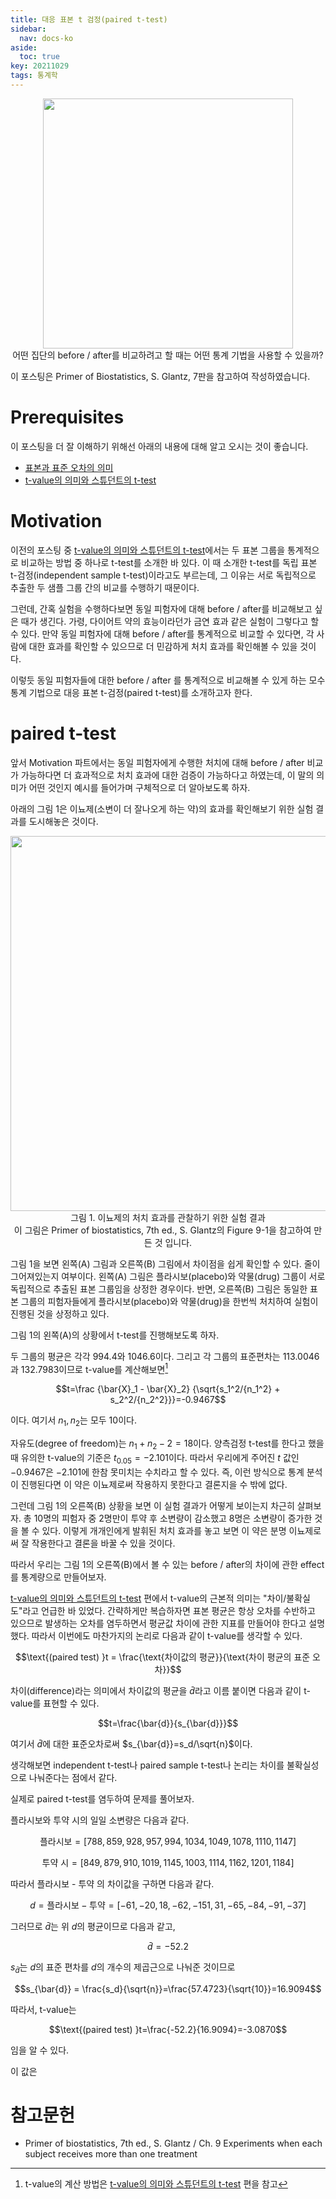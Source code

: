 ```yaml
---
title: 대응 표본 t 검정(paired t-test)
sidebar:
  nav: docs-ko
aside:
  toc: true
key: 20211029
tags: 통계학
---
```


<p align = "center">
  <img width = "400" src = "https://raw.githubusercontent.com/angeloyeo/angeloyeo.github.io/master/pics/2021-10-29-paired_t_test/pic0.png">
  <br>
  어떤 집단의 before / after를 비교하려고 할 때는 어떤 통계 기법을 사용할 수 있을까?
</p>

이 포스팅은 Primer of Biostatistics, S. Glantz, 7판을 참고하여 작성하였습니다.

# Prerequisites

이 포스팅을 더 잘 이해하기 위해선 아래의 내용에 대해 알고 오시는 것이 좋습니다.

* [표본과 표준 오차의 의미](https://angeloyeo.github.io/2020/02/12/standard_error.html)
* [t-value의 의미와 스튜던트의 t-test](https://angeloyeo.github.io/2020/02/13/Students_t_test.html)

# Motivation

이전의 포스팅 중 [t-value의 의미와 스튜던트의 t-test](https://angeloyeo.github.io/2020/02/13/Students_t_test.html)에서는 두 표본 그룹을 통계적으로 비교하는 방법 중 하나로 t-test를 소개한 바 있다. 이 때 소개한 t-test를 독립 표본 t-검정(independent sample t-test)이라고도 부르는데, 그 이유는 서로 독립적으로 추출한 두 샘플 그룹 간의 비교를 수행하기 때문이다.

그런데, 간혹 실험을 수행하다보면 동일 피험자에 대해 before / after를 비교해보고 싶은 때가 생긴다. 가령, 다이어트 약의 효능이라던가 금연 효과 같은 실험이 그렇다고 할 수 있다. 만약 동일 피험자에 대해 before / after를 통계적으로 비교할 수 있다면, 각 사람에 대한 효과를 확인할 수 있으므로 더 민감하게 처치 효과를 확인해볼 수 있을 것이다.

이렇듯 동일 피험자들에 대한 before / after 를 통계적으로 비교해볼 수 있게 하는 모수 통계 기법으로 대응 표본 t-검정(paired t-test)를 소개하고자 한다.

# paired t-test

앞서 Motivation 파트에서는 동일 피험자에게 수행한 처치에 대해 before / after 비교가 가능하다면 더 효과적으로 처치 효과에 대한 검증이 가능하다고 하였는데, 이 말의 의미가 어떤 것인지 예시를 들어가며 구체적으로 더 알아보도록 하자.

아래의 그림 1은 이뇨제(소변이 더 잘나오게 하는 약)의 효과를 확인해보기 위한 실험 결과를 도시해놓은 것이다.

<p align = "center">
  <img width = "600" src = "https://raw.githubusercontent.com/angeloyeo/angeloyeo.github.io/master/pics/2021-10-29-paired_t_test/pic1.png">
  <br>
  그림 1. 이뇨제의 처치 효과를 관찰하기 위한 실험 결과
  <br>
  이 그림은 Primer of biostatistics, 7th ed., S. Glantz의 Figure 9-1을 참고하여 만든 것 입니다.
</p>

그림 1을 보면 왼쪽(A) 그림과 오른쪽(B) 그림에서 차이점을 쉽게 확인할 수 있다. 줄이 그어져있는지 여부이다. 왼쪽(A) 그림은 플라시보(placebo)와 약물(drug) 그룹이 서로 독립적으로 추출된 표본 그룹임을 상정한 경우이다. 반면, 오른쪽(B) 그림은 동일한 표본 그룹의 피험자들에게 플라시보(placebo)와 약물(drug)을 한번씩 처치하여 실험이 진행된 것을 상정하고 있다.

그림 1의 왼쪽(A)의 상황에서 t-test를 진행해보도록 하자. 

두 그룹의 평균은 각각 994.4와 1046.6이다. 그리고 각 그룹의 표준편차는 113.0046과 132.7983이므로 t-value를 계산해보면[^1]

[^1]: t-value의 계산 방법은 [t-value의 의미와 스튜던트의 t-test](https://angeloyeo.github.io/2020/02/13/Students_t_test.html) 편을 참고

$$t=\frac
{\bar{X}_1 - \bar{X}_2}
{\sqrt{s_1^2/{n_1^2} + s_2^2/{n_2^2}}}=-0.9467$$

이다. 여기서 $n_1, n_2$는 모두 10이다.

자유도(degree of freedom)는 $n_1+n_2-2=18$이다. 양측검정 t-test를 한다고 했을 때 유의한 t-value의 기준은 $t_{0.05}=-2.101$이다. 따라서 우리에게 주어진 $t$ 값인 $-0.9467$은 $-2.101$에 한참 못미치는 수치라고 할 수 있다. 즉, 이런 방식으로 통계 분석이 진행된다면 이 약은 이뇨제로써 작용하지 못한다고 결론지을 수 밖에 없다.

그런데 그림 1의 오른쪽(B) 상황을 보면 이 실험 결과가 어떻게 보이는지 차근히 살펴보자. 총 10명의 피험자 중 2명만이 투약 후 소변량이 감소했고 8명은 소변량이 증가한 것을 볼 수 있다. 이렇게 개개인에게 발휘된 처치 효과를 놓고 보면 이 약은 분명 이뇨제로써 잘 작용한다고 결론을 바꿀 수 있을 것이다.

따라서 우리는 그림 1의 오른쪽(B)에서 볼 수 있는 before / after의 차이에 관한 effect를 통계량으로 만들어보자. 

[t-value의 의미와 스튜던트의 t-test](https://angeloyeo.github.io/2020/02/13/Students_t_test.html) 편에서 t-value의 근본적 의미는 "차이/불확실도"라고 언급한 바 있었다. 간략하게만 복습하자면 표본 평균은 항상 오차를 수반하고 있으므로 발생하는 오차를 염두하면서 평균값 차이에 관한 지표를 만들어야 한다고 설명했다. 따라서 이번에도 마찬가지의 논리로 다음과 같이 t-value를 생각할 수 있다.

$$\text{(paired test) }t = \frac{\text{차이값의 평균}}{\text{차이 평균의 표준 오차}}$$

차이(difference)라는 의미에서 차이값의 평균을 $\bar{d}$라고 이름 붙이면 다음과 같이 t-value를 표현할 수 있다.

$$t=\frac{\bar{d}}{s_{\bar{d}}}$$

여기서 $\bar{d}$에 대한 표준오차로써 $s_{\bar{d}}=s_d/\sqrt{n}$이다.

생각해보면 independent t-test나 paired sample t-test나 논리는 차이를 불확실성으로 나눠준다는 점에서 같다.

실제로 paired t-test를 염두하여 문제를 풀어보자.

플라시보와 투약 시의 일일 소변량은 다음과 같다.

$$\text{플라시보}= [788, 859, 928, 957, 994, 1034, 1049, 1078, 1110, 1147]$$

$$\text{투약 시} = [849, 879, 910, 1019, 1145, 1003, 1114, 1162, 1201, 1184]$$

따라서 플라시보 - 투약 의 차이값을 구하면 다음과 같다.

$$d = \text{플라시보}-\text{투약}=[-61, -20, 18, -62, -151, 31, -65, -84, -91, -37]$$

그러므로 $\bar{d}$는 위 $d$의 평균이므로 다음과 같고,

$$\bar{d} = -52.2$$

$s_{\bar{d}}$는 $d$의 표준 편차를 $d$의 개수의 제곱근으로 나눠준 것이므로

$$s_{\bar{d}} = \frac{s_d}{\sqrt{n}}=\frac{57.4723}{\sqrt{10}}=16.9094$$

따라서, t-value는

$$\text{(paired test) }t=\frac{-52.2}{16.9094}=-3.0870$$

임을 알 수 있다.

이 값은

# 참고문헌

* Primer of biostatistics, 7th ed., S. Glantz / Ch. 9 Experiments when each subject receives more than one treatment